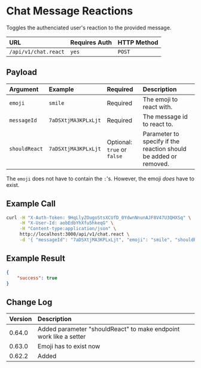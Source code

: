 # Chat Message Reactions

Toggles the authenciated user's reaction to the provided message.

| URL | Requires Auth | HTTP Method |
| :--- | :--- | :--- |
| `/api/v1/chat.react` | `yes` | `POST` |

## Payload

| Argument | Example | Required | Description |
| :--- | :--- | :--- | :--- |
| `emoji` | `smile` | Required | The emoji to react with. |
| `messageId` | `7aDSXtjMA3KPLxLjt` | Required | The message id to react to. |
| `shouldReact` | `7aDSXtjMA3KPLxLjt` | Optional: `true` or `false` | Parameter to specify if the reaction should be added or removed. |

The `emoji` does not have to contain the `:`'s. However, the emoji *does* have to exist.

## Example Call

```bash
curl -H "X-Auth-Token: 9HqLlyZOugoStsXCUfD_0YdwnNnunAJF8V47U3QHXSq" \
     -H "X-User-Id: aobEdbYhXfu5hkeqG" \
     -H "Content-type:application/json" \
     http://localhost:3000/api/v1/chat.react \
     -d '{ "messageId": "7aDSXtjMA3KPLxLjt", "emoji": "smile", "shouldReact": true }'
```

## Example Result

```json
{
    "success": true
}
```

## Change Log

| Version | Description |
| :--- | :--- |
| 0.64.0 | Added parameter "shouldReact" to make endpoint work like a setter |
| 0.63.0 | Emoji has to exist now |
| 0.62.2 | Added |
